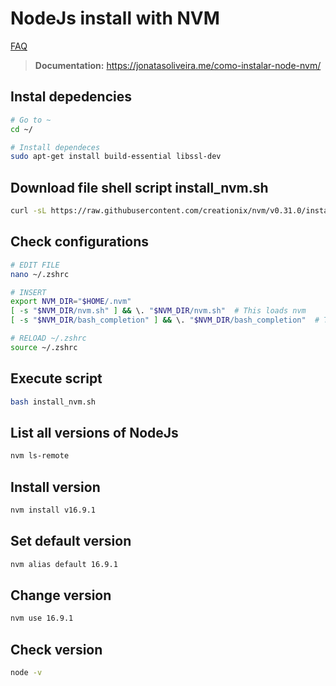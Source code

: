 # NodeJs install with NVM

[FAQ](../FAQ.md)

> **Documentation:** https://jonatasoliveira.me/como-instalar-node-nvm/

## Instal depedencies

```bash
# Go to ~
cd ~/

# Install dependeces
sudo apt-get install build-essential libssl-dev
```

## Download file shell script install_nvm.sh

```bash
curl -sL https://raw.githubusercontent.com/creationix/nvm/v0.31.0/install.sh -o install_nvm.sh
```

## Check configurations

```bash
# EDIT FILE
nano ~/.zshrc

# INSERT
export NVM_DIR="$HOME/.nvm"
[ -s "$NVM_DIR/nvm.sh" ] && \. "$NVM_DIR/nvm.sh"  # This loads nvm
[ -s "$NVM_DIR/bash_completion" ] && \. "$NVM_DIR/bash_completion"  # This loads nvm bash_completion

# RELOAD ~/.zshrc
source ~/.zshrc
```

## Execute script

```bash
bash install_nvm.sh
```

## List all versions of NodeJs

```bash
nvm ls-remote
```

## Install version

```bash
nvm install v16.9.1
```

## Set default version

```bash
nvm alias default 16.9.1
```

## Change version

```bash
nvm use 16.9.1
```

## Check version

```bash
node -v
```
